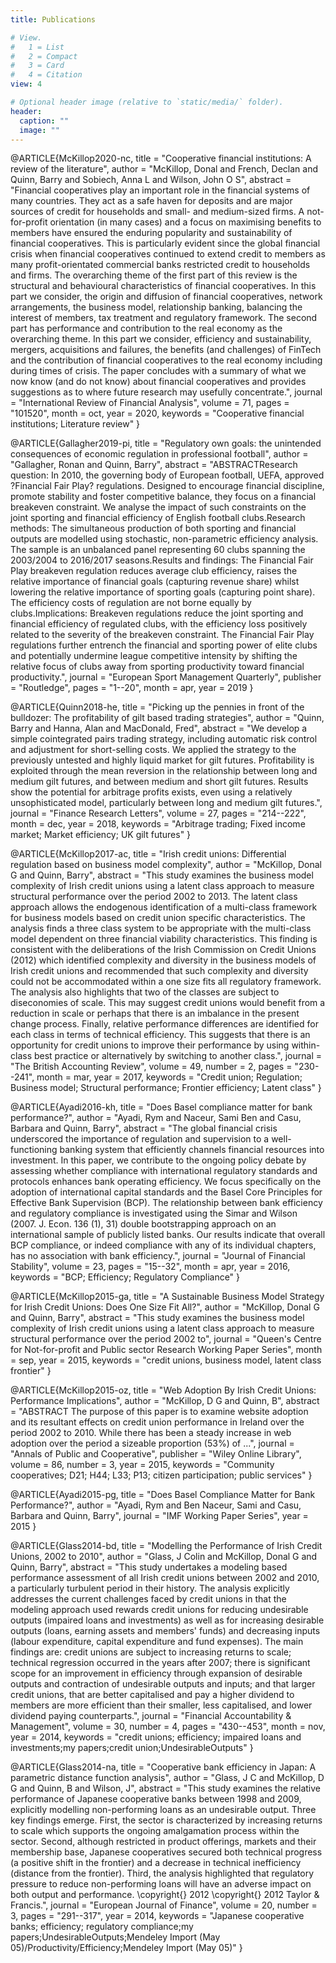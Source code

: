 ```yaml
---
title: Publications

# View.
#   1 = List
#   2 = Compact
#   3 = Card
#   4 = Citation
view: 4

# Optional header image (relative to `static/media/` folder).
header:
  caption: ""
  image: ""
---
```


@ARTICLE{McKillop2020-nc,
  title    = "Cooperative financial institutions: A review of the literature",
  author   = "McKillop, Donal and French, Declan and Quinn, Barry and Sobiech,
              Anna L and Wilson, John O S",
  abstract = "Financial cooperatives play an important role in the financial
              systems of many countries. They act as a safe haven for deposits
              and are major sources of credit for households and small- and
              medium-sized firms. A not-for-profit orientation (in many cases)
              and a focus on maximising benefits to members have ensured the
              enduring popularity and sustainability of financial cooperatives.
              This is particularly evident since the global financial crisis
              when financial cooperatives continued to extend credit to members
              as many profit-orientated commercial banks restricted credit to
              households and firms. The overarching theme of the first part of
              this review is the structural and behavioural characteristics of
              financial cooperatives. In this part we consider, the origin and
              diffusion of financial cooperatives, network arrangements, the
              business model, relationship banking, balancing the interest of
              members, tax treatment and regulatory framework. The second part
              has performance and contribution to the real economy as the
              overarching theme. In this part we consider, efficiency and
              sustainability, mergers, acquisitions and failures, the benefits
              (and challenges) of FinTech and the contribution of financial
              cooperatives to the real economy including during times of
              crisis. The paper concludes with a summary of what we now know
              (and do not know) about financial cooperatives and provides
              suggestions as to where future research may usefully concentrate.",
  journal  = "International Review of Financial Analysis",
  volume   =  71,
  pages    = "101520",
  month    =  oct,
  year     =  2020,
  keywords = "Cooperative financial institutions; Literature review"
}

@ARTICLE{Gallagher2019-pi,
  title     = "Regulatory own goals: the unintended consequences of economic
               regulation in professional football",
  author    = "Gallagher, Ronan and Quinn, Barry",
  abstract  = "ABSTRACTResearch question: In 2010, the governing body of
               European football, UEFA, approved ?Financial Fair Play?
               regulations. Designed to encourage financial discipline, promote
               stability and foster competitive balance, they focus on a
               financial breakeven constraint. We analyse the impact of such
               constraints on the joint sporting and financial efficiency of
               English football clubs.Research methods: The simultaneous
               production of both sporting and financial outputs are modelled
               using stochastic, non-parametric efficiency analysis. The sample
               is an unbalanced panel representing 60 clubs spanning the
               2003/2004 to 2016/2017 seasons.Results and findings: The
               Financial Fair Play breakeven regulation reduces average club
               efficiency, raises the relative importance of financial goals
               (capturing revenue share) whilst lowering the relative
               importance of sporting goals (capturing point share). The
               efficiency costs of regulation are not borne equally by
               clubs.Implications: Breakeven regulations reduce the joint
               sporting and financial efficiency of regulated clubs, with the
               efficiency loss positively related to the severity of the
               breakeven constraint. The Financial Fair Play regulations
               further entrench the financial and sporting power of elite clubs
               and potentially undermine league competitive intensity by
               shifting the relative focus of clubs away from sporting
               productivity toward financial productivity.",
  journal   = "European Sport Management Quarterly",
  publisher = "Routledge",
  pages     = "1--20",
  month     =  apr,
  year      =  2019
}

@ARTICLE{Quinn2018-he,
  title    = "Picking up the pennies in front of the bulldozer: The
              profitability of gilt based trading strategies",
  author   = "Quinn, Barry and Hanna, Alan and MacDonald, Fred",
  abstract = "We develop a simple cointegrated pairs trading strategy,
              including automatic risk control and adjustment for short-selling
              costs. We applied the strategy to the previously untested and
              highly liquid market for gilt futures. Profitability is exploited
              through the mean reversion in the relationship between long and
              medium gilt futures, and between medium and short gilt futures.
              Results show the potential for arbitrage profits exists, even
              using a relatively unsophisticated model, particularly between
              long and medium gilt futures.",
  journal  = "Finance Research Letters",
  volume   =  27,
  pages    = "214--222",
  month    =  dec,
  year     =  2018,
  keywords = "Arbitrage trading; Fixed income market; Market efficiency; UK
              gilt futures"
}

@ARTICLE{McKillop2017-ac,
  title    = "Irish credit unions: Differential regulation based on business
              model complexity",
  author   = "McKillop, Donal G and Quinn, Barry",
  abstract = "This study examines the business model complexity of Irish credit
              unions using a latent class approach to measure structural
              performance over the period 2002 to 2013. The latent class
              approach allows the endogenous identification of a multi-class
              framework for business models based on credit union specific
              characteristics. The analysis finds a three class system to be
              appropriate with the multi-class model dependent on three
              financial viability characteristics. This finding is consistent
              with the deliberations of the Irish Commission on Credit Unions
              (2012) which identified complexity and diversity in the business
              models of Irish credit unions and recommended that such
              complexity and diversity could not be accommodated within a one
              size fits all regulatory framework. The analysis also highlights
              that two of the classes are subject to diseconomies of scale.
              This may suggest credit unions would benefit from a reduction in
              scale or perhaps that there is an imbalance in the present change
              process. Finally, relative performance differences are identified
              for each class in terms of technical efficiency. This suggests
              that there is an opportunity for credit unions to improve their
              performance by using within-class best practice or alternatively
              by switching to another class.",
  journal  = "The British Accounting Review",
  volume   =  49,
  number   =  2,
  pages    = "230--241",
  month    =  mar,
  year     =  2017,
  keywords = "Credit union; Regulation; Business model; Structural performance;
              Frontier efficiency; Latent class"
}

@ARTICLE{Ayadi2016-kh,
  title    = "Does Basel compliance matter for bank performance?",
  author   = "Ayadi, Rym and Naceur, Sami Ben and Casu, Barbara and Quinn,
              Barry",
  abstract = "The global financial crisis underscored the importance of
              regulation and supervision to a well-functioning banking system
              that efficiently channels financial resources into investment. In
              this paper, we contribute to the ongoing policy debate by
              assessing whether compliance with international regulatory
              standards and protocols enhances bank operating efficiency. We
              focus specifically on the adoption of international capital
              standards and the Basel Core Principles for Effective Bank
              Supervision (BCP). The relationship between bank efficiency and
              regulatory compliance is investigated using the Simar and Wilson
              (2007. J. Econ. 136 (1), 31) double bootstrapping approach on an
              international sample of publicly listed banks. Our results
              indicate that overall BCP compliance, or indeed compliance with
              any of its individual chapters, has no association with bank
              efficiency.",
  journal  = "Journal of Financial Stability",
  volume   =  23,
  pages    = "15--32",
  month    =  apr,
  year     =  2016,
  keywords = "BCP; Efficiency; Regulatory Compliance"
}

@ARTICLE{McKillop2015-ga,
  title    = "A Sustainable Business Model Strategy for Irish Credit Unions:
              Does One Size Fit All?",
  author   = "McKillop, Donal G and Quinn, Barry",
  abstract = "This study examines the business model complexity of Irish credit
              unions using a latent class approach to measure structural
              performance over the period 2002 to",
  journal  = "Queen's Centre for Not-for-profit and Public sector Research
              Working Paper Series",
  month    =  sep,
  year     =  2015,
  keywords = "credit unions, business model, latent class frontier"
}

@ARTICLE{McKillop2015-oz,
  title     = "Web Adoption By Irish Credit Unions: Performance Implications",
  author    = "McKillop, D G and Quinn, B",
  abstract  = "ABSTRACT The purpose of this paper is to examine website
               adoption and its resultant effects on credit union performance
               in Ireland over the period 2002 to 2010. While there has been a
               steady increase in web adoption over the period a sizeable
               proportion (53\%) of ...",
  journal   = "Annals of Public and Cooperative",
  publisher = "Wiley Online Library",
  volume    =  86,
  number    =  3,
  year      =  2015,
  keywords  = "Community cooperatives; D21; H44; L33; P13; citizen
               participation; public services"
}

@ARTICLE{Ayadi2015-pg,
  title   = "Does Basel Compliance Matter for Bank Performance?",
  author  = "Ayadi, Rym and Ben Naceur, Sami and Casu, Barbara and Quinn, Barry",
  journal = "IMF Working Paper Series",
  year    =  2015
}

@ARTICLE{Glass2014-bd,
  title    = "Modelling the Performance of Irish Credit Unions, 2002 to 2010",
  author   = "Glass, J Colin and McKillop, Donal G and Quinn, Barry",
  abstract = "This study undertakes a modeling based performance assessment of
              all Irish credit unions between 2002 and 2010, a particularly
              turbulent period in their history. The analysis explicitly
              addresses the current challenges faced by credit unions in that
              the modeling approach used rewards credit unions for reducing
              undesirable outputs (impaired loans and investments) as well as
              for increasing desirable outputs (loans, earning assets and
              members' funds) and decreasing inputs (labour expenditure,
              capital expenditure and fund expenses). The main findings are:
              credit unions are subject to increasing returns to scale;
              technical regression occurred in the years after 2007; there is
              significant scope for an improvement in efficiency through
              expansion of desirable outputs and contraction of undesirable
              outputs and inputs; and that larger credit unions, that are
              better capitalised and pay a higher dividend to members are more
              efficient than their smaller, less capitalised, and lower
              dividend paying counterparts.",
  journal  = "Financial Accountability \& Management",
  volume   =  30,
  number   =  4,
  pages    = "430--453",
  month    =  nov,
  year     =  2014,
  keywords = "credit unions; efficiency; impaired loans and investments;my
              papers;credit union;UndesirableOutputs"
}

@ARTICLE{Glass2014-na,
  title    = "Cooperative bank efficiency in Japan: A parametric distance
              function analysis",
  author   = "Glass, J C and McKillop, D G and Quinn, B and Wilson, J",
  abstract = "This study examines the relative performance of Japanese
              cooperative banks between 1998 and 2009, explicitly modelling
              non-performing loans as an undesirable output. Three key findings
              emerge. First, the sector is characterized by increasing returns
              to scale which supports the ongoing amalgamation process within
              the sector. Second, although restricted in product offerings,
              markets and their membership base, Japanese cooperatives secured
              both technical progress (a positive shift in the frontier) and a
              decrease in technical inefficiency (distance from the frontier).
              Third, the analysis highlighted that regulatory pressure to
              reduce non-performing loans will have an adverse impact on both
              output and performance. \copyright{} 2012 \copyright{} 2012
              Taylor \& Francis.",
  journal  = "European Journal of Finance",
  volume   =  20,
  number   =  3,
  pages    = "291--317",
  year     =  2014,
  keywords = "Japanese cooperative banks; efficiency; regulatory compliance;my
              papers;UndesirableOutputs;Mendeley Import (May
              05)/Productivity/Efficiency;Mendeley Import (May 05)"
}
